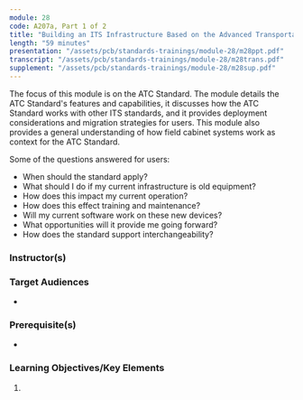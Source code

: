 ```yaml
---
module: 28
code: A207a, Part 1 of 2
title: "Building an ITS Infrastructure Based on the Advanced Transportation Controller (ATC) 5201 Standard - Part 1 of 2 (Updated 2021)"
length: "59 minutes"
presentation: "/assets/pcb/standards-trainings/module-28/m28ppt.pdf"
transcript: "/assets/pcb/standards-trainings/module-28/m28trans.pdf"
supplement: "/assets/pcb/standards-trainings/module-28/m28sup.pdf"
---
```

The focus of this module is on the ATC Standard. The module details the ATC Standard's features and capabilities, it discusses how the ATC Standard works with other ITS standards, and it provides deployment considerations and migration strategies for users. This module also provides a general understanding of how field cabinet systems work as context for the ATC Standard.

Some of the questions answered for users:
* When should the standard apply?
* What should I do if my current infrastructure is old equipment?
* How does this impact my current operation?
* How does this effect training and maintenance?
* Will my current software work on these new devices?
* What opportunities will it provide me going forward?
* How does the standard support interchangeability?

### Instructor(s)


### Target Audiences
* 

### Prerequisite(s)
* 

### Learning Objectives/Key Elements
1. 